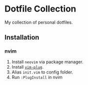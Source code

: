 # Dotfile Collection

My collection of personal dotfiles.

## Installation

### nvim

1. Install `neovim` via package manager.
2. Install [`vim-plug`](https://github.com/junegunn/vim-plug).
3. Alias `init.vim` to config folder.
4. Run `:PlugInstall` in nvim